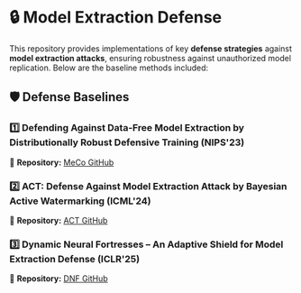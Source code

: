 # 🔒 Model Extraction Defense  

This repository provides implementations of key **defense strategies** against **model extraction attacks**, ensuring robustness against unauthorized model replication. Below are the baseline methods included:

## 🛡 Defense Baselines  

### 1️⃣ **Defending Against Data-Free Model Extraction by Distributionally Robust Defensive Training (NIPS'23)**  
🔗 **Repository:** [MeCo GitHub](https://github.com/joey-wang123/DFME-DRO)  

### 2️⃣ **ACT: Defense Against Model Extraction Attack by Bayesian Active Watermarking (ICML'24)**  
🔗 **Repository:** [ACT GitHub](https://github.com/joey-wang123/Bayes-Active-Watermark/tree/main)  

### 3️⃣ **Dynamic Neural Fortresses – An Adaptive Shield for Model Extraction Defense (ICLR'25)**  
🔗 **Repository:** [DNF GitHub](https://github.com/SYCodeShare/Dynamic-Neural-Fortresses)  


